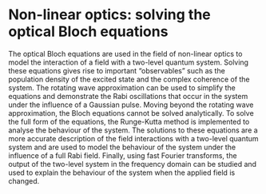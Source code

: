 # Non-linear optics: solving the optical Bloch equations
The optical Bloch equations are used in the field of non-linear optics to model the interaction of a field with a two-level quantum system. Solving these equations gives rise to important “observables” such as the population density of the excited state and the complex coherence of the system. The rotating wave approximation can be used to simplify the equations and demonstrate the Rabi oscillations that occur in the system under the influence of a Gaussian pulse. Moving beyond the rotating wave approximation, the Bloch equations cannot be solved analytically. To solve the full form of the equations, the Runge-Kutta method is implemented to analyse the behaviour of the system. The solutions to these equations are a more accurate description of the field interactions with a two-level quantum system and are used to model the behaviour of the system under the influence of a full Rabi field. Finally, using fast Fourier transforms, the output of the two-level system in the frequency domain can be studied and used to explain the behaviour of the system when the applied field is changed.
